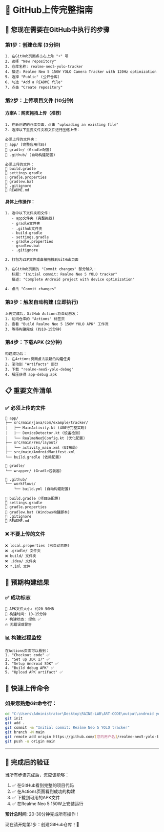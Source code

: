 # 📁 GitHub上传完整指南

## 🚀 您现在需要在GitHub中执行的步骤

### 第1步：创建仓库 (3分钟)
```
1. 在GitHub页面点击右上角 "+" 号
2. 选择 "New repository"
3. 仓库名称: realme-neo5-yolo-tracker
4. 描述: Realme Neo 5 150W YOLO Camera Tracker with 120Hz optimization
5. 选择 "Public" (公开仓库)
6. 勾选 "Add a README file"
7. 点击 "Create repository"
```

### 第2步：上传项目文件 (10分钟)

#### 方案A：网页拖拽上传（推荐）
```
1. 在新创建的仓库页面，点击 "uploading an existing file"
2. 选择以下重要文件夹和文件进行压缩上传：

必须上传的文件夹：
📁 app/ (完整应用代码)
📁 gradle/ (Gradle配置)
📁 .github/ (自动构建配置)

必须上传的文件：
📄 build.gradle
📄 settings.gradle  
📄 gradle.properties
📄 gradlew.bat
📄 .gitignore
📄 README.md
```

#### 具体上传操作：
```
1. 选中以下文件夹和文件：
   - app文件夹 (完整拖拽)
   - gradle文件夹  
   - .github文件夹
   - build.gradle
   - settings.gradle
   - gradle.properties
   - gradlew.bat
   - .gitignore

2. 打包为ZIP文件或直接拖拽到GitHub页面

3. 在GitHub页面的 "Commit changes" 部分输入：
   标题: "Initial commit: Realme Neo 5 YOLO tracker"
   描述: "Complete Android project with device optimization"

4. 点击 "Commit changes"
```

### 第3步：触发自动构建 (立即执行)
```
上传完成后，GitHub Actions将自动触发：
1. 访问仓库的 "Actions" 标签页
2. 查看 "Build Realme Neo 5 150W YOLO APK" 工作流
3. 等待构建完成 (约10-15分钟)
```

### 第4步：下载APK (2分钟)
```
构建成功后：
1. 在Actions页面点击最新的构建任务
2. 滚动到 "Artifacts" 部分
3. 下载 "realme-neo5-yolo-debug" 
4. 解压获得 app-debug.apk
```

## 📋 重要文件清单

### ✅ 必须上传的文件
```
📁 app/
├── src/main/java/com/example/tracker/
│   ├── MainActivity.kt (480行完整实现)
│   ├── DeviceDetector.kt (设备检测)
│   └── RealmeNeo5Config.kt (优化配置)
├── src/main/res/layout/
│   └── activity_main.xml (UI布局)
├── src/main/AndroidManifest.xml
└── build.gradle (依赖配置)

📁 gradle/
└── wrapper/ (Gradle包装器)

📁 .github/
└── workflows/
    └── build.yml (自动构建配置)

📄 build.gradle (项目级配置)
📄 settings.gradle  
📄 gradle.properties
📄 gradlew.bat (Windows构建脚本)
📄 .gitignore
📄 README.md
```

### ❌ 不要上传的文件
```
❌ local.properties (已自动忽略)
❌ .gradle/ 文件夹
❌ build/ 文件夹  
❌ .idea/ 文件夹
❌ *.iml 文件
```

## 🎯 预期构建结果

### ✅ 成功标志
```
📱 APK文件大小: 约20-50MB
🎯 构建时间: 10-15分钟
⚡ 构建状态: 绿色 ✅
🔥 无错误或警告
```

### 📊 构建过程监控
```
在Actions页面可以看到：
1. "Checkout code" ✅
2. "Set up JDK 17" ✅  
3. "Setup Android SDK" ✅
4. "Build debug APK" ✅
5. "Upload APK artifact" ✅
```

## 🚀 快速上传命令

### 如果您熟悉Git命令行：
```bash
cd "C:\Users\Administrator\Desktop\RAINE-LAB\ART-CODE\output\android yolo"
git init
git add .
git commit -m "Initial commit: Realme Neo 5 YOLO tracker"
git branch -M main
git remote add origin https://github.com/[您的用户名]/realme-neo5-yolo-tracker.git
git push -u origin main
```

---

## 🎊 完成后的验证

当所有步骤完成后，您应该能够：
1. ✅ 在GitHub看到完整的项目代码
2. ✅ 在Actions页面看到成功的构建
3. ✅ 下载到可用的APK文件
4. ✅ 在Realme Neo 5 150W上安装运行

**预计总时间**: 20-30分钟完成所有操作！

现在请开始第1步：创建GitHub仓库！🚀
